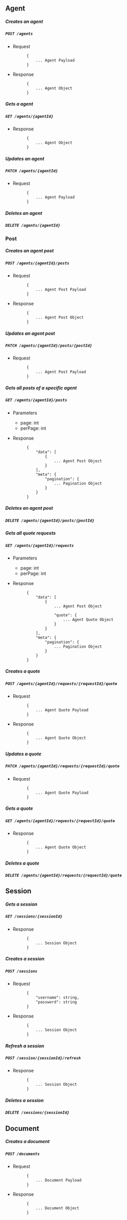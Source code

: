 ## Agent

##### Creates an agent

##### `POST /agents`

+ Request

            {
                ... Agent Payload
            }

+ Response

            {
                ... Agent Object
            }

##### Gets a agent

##### `GET /agents/{agentId}`

+ Response

            {
                ... Agent Object
            }

##### Updates an agent

##### `PATCH /agents/{agentId}`

+ Request

            {
                ... Agent Payload
            }

##### Deletes an agent

##### `DELETE /agents/{agentId}`


### Post

##### Creates an agent post

##### `POST /agents/{agentId}/posts`

+ Request
            
            {
                ... Agent Post Payload
            }
            
+ Response

            {
                ... Agent Post Object
            }
            
            
##### Updates an agent post

##### `PATCH /agents/{agentId}/posts/{postId}`

+ Request
            
            {
                ... Agent Post Payload
            }
            

##### Gets all posts of a specific agent

##### `GET /agents/{agentId}/posts`
            
+ Parameters
    + page: int
    + perPage: int

+ Response
            
            {
                "data": [
                    {
                        ... Agent Post Object
                    }
                ],
                "meta": {
                    "pagination": {
                        ... Pagination Object
                    }
                }
            }


##### Deletes an agent post

##### `DELETE /agents/{agentId}/posts/{postId}`


##### Gets all quote requests

##### `GET /agents/{agentId}/requests`

+ Parameters
    + page: int
    + perPage: int

+ Response
            
            {
                "data": [
                    {
                        ... Agent Post Object
                        
                        "quote": {
                            ... Agent Quote Object
                        }
                    }
                ],
                "meta": {
                    "pagination": {
                        ... Pagination Object
                    }
                }
            }


##### Creates a quote

##### `POST /agents/{agentId}/requests/{requestId}/quote`

+ Request

            {
                ... Agent Quote Payload
            }

+ Response

            {
                ... Agent Quote Object
            }

##### Updates a quote

##### `PATCH /agents/{agentId}/requests/{requestId}/quote`

+ Request

            {
                ... Agent Quote Payload
            }

##### Gets a quote

##### `GET /agents/{agentId}/requests/{requestId}/quote`

+ Response

            {
                ... Agent Quote Object
            }
            
##### Deletes a quote

##### `DELETE /agents/{agentId}/requests/{requestId}/quote`


## Session

##### Gets a session

##### `GET /sessions/{sessionId}`

+ Response

            {
                ... Session Object
            }

##### Creates a session

##### `POST /sessions`

+ Request 

            {
                "username": string,
                "password": string
            }

+ Response

            {
                ... Session Object
            }

##### Refresh a session

##### `POST /session/{sessionId}/refresh`

+ Response

            {
                ... Session Object
            }

##### Deletes a session

##### `DELETE /sessions/{sessionId}`


## Document

##### Creates a document

##### `POST /documents`

+ Request

            {
                ... Document Payload
            }

+ Response

            {
                ... Document Object
            }



